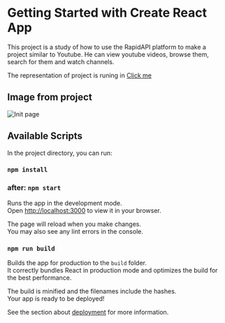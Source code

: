 # Getting Started with Create React App

This project is a study of how to use the RapidAPI platform to make a project similar to Youtube. He can view youtube videos, browse them, search for them and watch channels.

The representation of project is runing in [Click me](https://studying-project-youtube.vercel.app/)
## Image from project

![Init page](https://i.imgur.com/XwyuQxC.png)

## Available Scripts

In the project directory, you can run:

### `npm install`


### after: `npm start`

Runs the app in the development mode.\
Open [http://localhost:3000](http://localhost:3000) to view it in your browser.

The page will reload when you make changes.\
You may also see any lint errors in the console.

### `npm run build`

Builds the app for production to the `build` folder.\
It correctly bundles React in production mode and optimizes the build for the best performance.

The build is minified and the filenames include the hashes.\
Your app is ready to be deployed!

See the section about [deployment](https://facebook.github.io/create-react-app/docs/deployment) for more information.